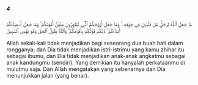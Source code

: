 ##### 4

<span class="ayah">مَّا جَعَلَ ٱللَّهُ لِرَجُلٍۢ مِّن قَلْبَيْنِ فِى جَوْفِهِۦ ۚ وَمَا جَعَلَ أَزْوَٰجَكُمُ ٱلَّٰٓـِٔى تُظَٰهِرُونَ مِنْهُنَّ أُمَّهَٰتِكُمْ ۚ وَمَا جَعَلَ أَدْعِيَآءَكُمْ أَبْنَآءَكُمْ ۚ ذَٰلِكُمْ قَوْلُكُم بِأَفْوَٰهِكُمْ ۖ وَٱللَّهُ يَقُولُ ٱلْحَقَّ وَهُوَ يَهْدِى ٱلسَّبِيلَ</span>

<span class="ayah_translation">Allah sekali-kali tidak menjadikan bagi seseorang dua buah hati dalam rongganya; dan Dia tidak menjadikan istri-istrimu yang kamu zhihar itu sebagai ibumu, dan Dia tidak menjadikan anak-anak angkatmu sebagai anak kandungmu (sendiri). Yang demikian itu hanyalah perkataanmu di mulutmu saja. Dan Allah mengatakan yang sebenarnya dan Dia menunjukkan jalan (yang benar).</span>
